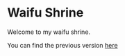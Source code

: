 # Waifu Shrine

Welcome to my waifu shrine.

You can find the previous version [here](https://github.com/LucaVHW/waifu-shrine)

